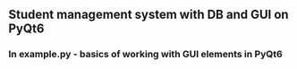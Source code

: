 ## Student management system with DB and GUI on PyQt6

### In example.py - basics of working with GUI elements in PyQt6
